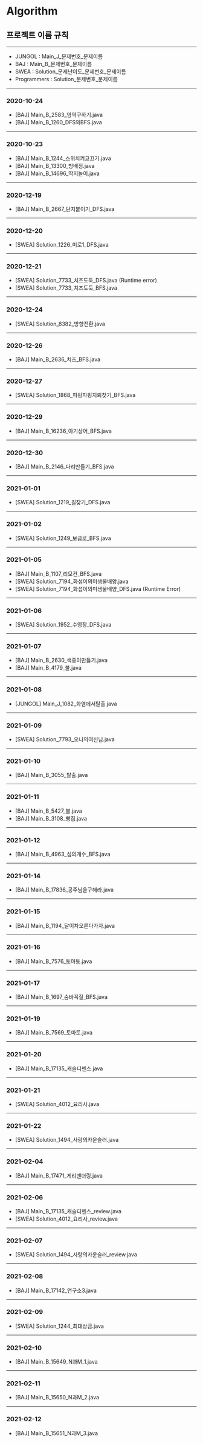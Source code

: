 # Algorithm
## 프로젝트 이름 규칙

----

- JUNGOL : Main\_J\_문제번호\_문제이름
- BAJ : Main\_B\_문제번호\_문제이름
- SWEA : Solution\_문제난이도\_문제번호\_문제이름
- Programmers : Solution\_문제번호\_문제이름

----

### 2020-10-24

- [BAJ] Main_B_2583_영역구하기.java
- [BAJ] Main_B_1260_DFS와BFS.java

-----------------

### 2020-10-23

- [BAJ] Main_B_1244_스위치켜고끄기.java
- [BAJ] Main_B_13300_방배정.java
- [BAJ] Main_B_14696_딱지놀이.java

-----------------

### 2020-12-19

- [BAJ] Main_B_2667\_단지붙이기\_DFS.java

-----------------

### 2020-12-20

- [SWEA] Solution\_1226\_미로1\_DFS.java

-----------------

### 2020-12-21

- [SWEA] Solution\_7733\_치즈도둑_DFS.java (Runtime error)
- [SWEA] Solution\_7733\_치즈도둑_BFS.java

-----------------

### 2020-12-24

* [SWEA] Solution\_8382\_방향전환.java

-----------------

### 2020-12-26

* [BAJ] Main\_B\_2636\_치즈\_BFS.java

-----------------

### 2020-12-27

* [SWEA] Solution\_1868\_파핑파핑지뢰찾기_BFS.java

-----------------

### 2020-12-29

* [BAJ] Main\_B\_16236\_아기상어\_BFS.java

-----------------

### 2020-12-30

* [BAJ] Main\_B\_2146\_다리만들기\_BFS.java

-----------------

### 2021-01-01

* [SWEA] Solution\_1219\_길찾기\_DFS.java

-----------------

### 2021-01-02

* [SWEA] Solution\_1249\_보급로\_BFS.java

-----------------

### 2021-01-05

* [BAJ] Main\_B\_1107\_리모컨\_BFS.java
* [SWEA] Solution\_7194\_화섭이의미생물배양.java
* [SWEA] Solution\_7194\_화섭이의미생물배양\_DFS.java (Runtime Error)

-----------------

### 2021-01-06

* [SWEA] Solution\_1952\_수영장\_DFS.java

-----------------

### 2021-01-07

* [BAJ] Main\_B\_2630\_색종이만들기.java
* [BAJ] Main\_B\_4179\_불.java

-----------------

### 2021-01-08

* [JUNGOL] Main\_J\_1082\_화염에서탈출.java

-----------------

### 2021-01-09

* [SWEA] Solution\_7793\_오나의여신님.java

-----------------

### 2021-01-10

* [BAJ] Main\_B\_3055\_탈출.java

-----------------

### 2021-01-11

* [BAJ] Main\_B\_5427\_불.java
* [BAJ] Main\_B\_3108\_빵집.java

-----------------

### 2021-01-12

* [BAJ] Main\_B\_4963\_섬의개수\_BFS.java

-----------------

### 2021-01-14

* [BAJ] Main\_B\_17836\_공주님을구해라.java

-----------------

### 2021-01-15

* [BAJ] Main\_B\_1194\_달이차오른다가자.java

-----------------

### 2021-01-16

* [BAJ] Main\_B\_7576\_토마토.java

-----------------

### 2021-01-17

* [BAJ] Main\_B\_1697\_숨바꼭질\_BFS.java

-----------------

### 2021-01-19

* [BAJ] Main\_B\_7569\_토마토.java

-----------------

### 2021-01-20

* [BAJ] Main\_B\_17135\_캐슬디펜스.java

-----------------

### 2021-01-21

* [SWEA] Solution\_4012\_요리사.java

-----------------

### 2021-01-22

* [SWEA] Solution\_1494\_사랑의카운슬러.java

-----------------

### 2021-02-04

* [BAJ] Main\_B\_17471\_게리맨더링.java

-----------------

### 2021-02-06

* [BAJ] Main\_B\_17135\_캐슬디펜스\_review.java
* [SWEA] Solution\_4012\_요리사\_review.java

-----------------

### 2021-02-07

* [SWEA] Solution\_1494\_사랑의카운슬러\_review.java

-----------------

### 2021-02-08

* [BAJ] Main\_B\_17142\_연구소3.java

-----------------

### 2021-02-09

* [SWEA] Solution\_1244\_최대상금.java

-----------------

### 2021-02-10

* [BAJ] Main\_B\_15649\_N과M\_1.java

-----------------

### 2021-02-11

* [BAJ] Main\_B\_15650\_N과M\_2.java

-----------------

### 2021-02-12

* [BAJ] Main\_B\_15651\_N과M\_3.java